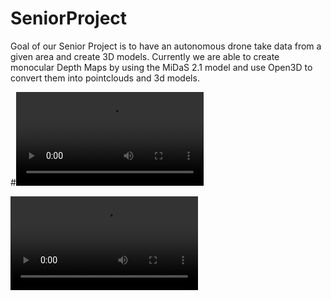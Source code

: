 # SeniorProject
Goal of our Senior Project is to have an autonomous drone take data from a given area and create 3D models. 
Currently we are able to create monocular Depth Maps by using the MiDaS 2.1 model and use Open3D to convert them into pointclouds and 3d models.


#![Video Demo](https://github.com/enrique-01/SeniorProject/blob/main/2021-08-03%2000-32-52%20(2).mp4)


![Video Demo](2021-08-03%2000-32-52%20(2).mp4)

